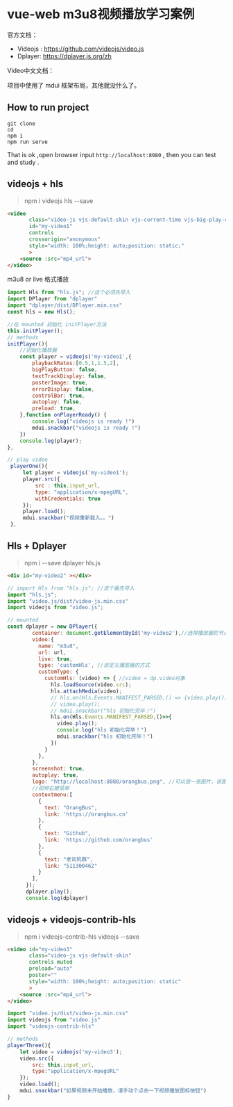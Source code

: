 # vue-web m3u8视频播放学习案例

官方文档：

- Videojs : <https://github.com/videojs/video.js>
- Dplayer:  <https://dplayer.js.org/zh>

Video中文文档：

项目中使用了 mdui 框架布局，其他就没什么了。

## How to run project

```
git clone 
cd 
npm i
npm run serve
```

That is ok ,open browser input `http://localhost:8080` ,  then you can test and study .

## videojs + hls

> npm i videojs hls --save

```html
<video
       class="video-js vjs-default-skin vjs-current-time vjs-big-play-centered"
       id="my-video1"
       controls
       crossorigin="anonymous"
       style="width: 100%;height: auto;position: static;"
       >
    <source :src="mp4_url">
</video>
```

m3u8 or live 格式播放

```js
import Hls from "hls.js"; //这个必须先导入
import DPlayer from "dplayer"
import "dplayer/dist/DPlayer.min.css"
const hls = new Hls();
```

```js
//在 mounted 初始化 initPlayer方法
this.initPlayer();
// methods
initPlayer(){
    //初始化播放器
    const player = videojs('my-video1',{
        playbackRates:[0.5,1,1.5,2],
        bigPlayButton: false,
        textTrackDisplay: false,
        posterImage: true,
        errorDisplay: false,
        controlBar: true,
        autoplay: false,
        preload: true,
    },function onPlayerReady() {
        console.log("videojs is ready !")
        mdui.snackbar("videojs is ready !")
    })
    console.log(player);
},

```

```js
// play video
 playerOne(){
     let player = videojs('my-video1');
     player.src({
         src : this.input_url,
         type: "application/x-mpegURL",
         withCredentials: true
     });
     player.load();
     mdui.snackbar("视频重新载入。。")
 },
```

## Hls + Dplayer

> npm i --save dplayer hls.js

```html
<div id="my-video2" ></div>
```

```js
// import Hls from "hls.js"; //这个最先导入
import "hls.js";
import "video.js/dist/video-js.min.css"
import videojs from "video.js";
```

```js
// mounted
const dplayer = new DPlayer({
        container: document.getElementById('my-video2'),//选择播放器的节点
        video:{
          name: "m3u8",
          url: url,
          live: true,
          type: 'customHls', //自定义播放器的方式
          customType: {
            customHls: (video) => { //video = dp.video对象
              hls.loadSource(video.src);
              hls.attachMedia(video);
              // hls.on(Hls.Events.MANIFEST_PARSED,() => {video.play();}) //可以直接这样写，但是为了调试方便
              // video.play();
              // mdui.snackbar("hls 初始化完毕！")
              hls.on(Hls.Events.MANIFEST_PARSED,()=>{
                video.play();
                console.log("hls 初始化完毕！")
                mdui.snackbar("hls 初始化完毕！")
              })
            }
          },
        },
        screenshot: true,
        autoplay: true,
        logo: "http://localhost:8080/orangbus.png", //可以放一张图片，该图片会在视频右上方显示
        //视频右键菜单
        contextmenu:[
          {
            text: "OrangBus",
            link: 'https://orangbus.cn'
          },
          {
            text: "Github",
            link: 'https://github.com/orangbus'
          },
          {
            text: "老司机群",
            link: "511300462"
          }
        ],
      });
      dplayer.play();
      console.log(dplayer)
```

## videojs + videojs-contrib-hls

>  npm i videojs-contrib-hls videojs --save

```html
<video id="my-video3"
       class="video-js vjs-default-skin"
       controls muted
       preload="auto"
       poster=""
       style="width: 100%;height: auto;position: static"
       >
    <source :src="mp4_url">
</video>
```

```js
import "video.js/dist/video-js.min.css"
import videojs from "video.js" 
import "videojs-contrib-hls"
```

```js
// methods
playerThree(){
    let video = videojs('my-video3');
    video.src({
        src: this.input_url,
        type:"application/x-mpegURL"
    });
    video.load();
    mdui.snackbar("如果视频未开始播放，请手动个点击一下视频播放图标按钮")
}
```